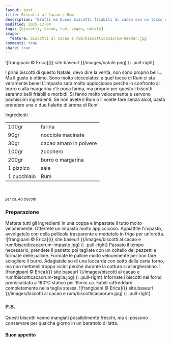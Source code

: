 ```yaml
---
layout: post
title: Biscotti al Cacao e Rum
description: "Brutti ma buoni biscotti friabili al cacao con un tocco di Rum"
modified: 2015-12-04
tags: [biscotti, cacao, rum, vegan, natale]
image:
  feature: biscotti al cacao e rum/biscotticacaorum-header.jpg
comments: true
share: true
---
```


![frangipani © Erica]({{ site.baseurl }}/images/natale.png)
{: .pull-right}

I primi biscotti di questo Natale, devo dire la verità, non sono proprio belli... Ma il gusto è ottimo. Sono molto cioccolatosi e quel tocco di Rum ci sta veramente bene! L'impasto sarà molto appiccicoso perché in confronto al burro o alla margarina c'è poca farina, ma proprio per questo i biscotti saranno belli friabili e morbidi. Si fanno molto velocemente e servono pochissimi ingredienti. Se non avete il Rum o li volete fare senza alcol, basta prendere una o due fialette di aroma di Rum!


<div class="ingredients">
  <div class="ingredients-title">Ingredienti</div>
  <table>
    <tbody>
      </tr>
      <tr>
        <td>100gr</td>
        <td>farina</td>
      </tr>
      <tr>
        <td>90gr</td>
        <td>nocciole macinate</td>
      </tr>
      <tr>
        <td>30gr</td>
        <td>cacao amaro in polvere</td>
      </tr>
      <tr>
        <td>100gr</td>
        <td>zucchero</td>
      </tr>
      <tr>
        <td>200gr</td>
        <td>burro o margarina</td>
      </tr>
      <tr>
        <td>1 pizzico</td>
        <td>sale</td>
      </tr>
      <tr>
        <td>1 cucchiaio</td>
        <td>Rum</td>     
      </tr>
    </tbody>
  </table>
  <br></br>
  <i class="pull-right" style="font-size: 80%;">per ca. 40 biscotti</i>
</div>


<h3>
  <font color="grey">
    <i class="icon-cogs"></i>
  </font> Preparazione
</h3>

Mettete tutti gli ingredienti in una coppa e impastate il tutto molto velocemente. Otterrete un impasto molto appiccicoso. Appiattite l'impasto, avvolgetelo con della pellicola trasparente e mettetelo in frigo per un'oretta.
![frangipani © Erica]({{ site.baseurl }}/images/biscotti al cacao e rum/biscotticacaorum-impasto.jpg)
{: .pull-right}
Passato il tempo necessario, prendete il panetto poi tagliate con un coltello dei pezzetti e formate delle palline. Formate le palline molto velocemente per non fare sciogliere il burro. Adagiatele su di una leccarda con sotto della carta forno, ma non metteteli troppo vicini perché durante la cottura si allargheranno.
![frangipani © Erica]({{ site.baseurl }}/images/biscotti al cacao e rum/biscotticacaorum-teglia.jpg)
{: .pull-right}
Infornate i biscotti nel forno preriscaldato a 180°C statico per 15min ca. Fateli raffreddare completamente nella teglia stessa.
![frangipani © Erica]({{ site.baseurl }}/images/biscotti al cacao e rum/biscotticacaorum.jpg)
{: .pull-right}

<h3>
  <font color="#FFCC00">
    <i class="icon-lightbulb"></i>
  </font> P.S.
</h3>

Questi biscotti vanno mangiati possibilmente freschi, ma si possono conservare per qualche giorno in un barattolo di latta.

<h4>Buon appetito
  <font color="red">
    <i class="icon-smile"></i>
  </font>
</h4>
